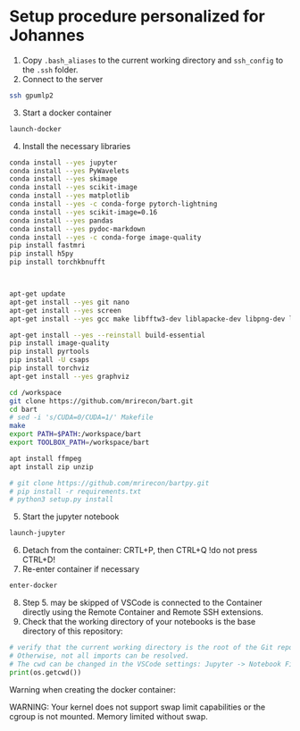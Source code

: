 # Setup procedure personalized for Johannes

1. Copy `.bash_aliases` to the current working directory and `ssh_config` to the `.ssh` folder.
2. Connect to the server
```bash
ssh gpumlp2
```
3. Start a docker container
```bash
launch-docker
```
4. Install the necessary libraries
```bash
conda install --yes jupyter
conda install --yes PyWavelets
conda install --yes skimage
conda install --yes scikit-image
conda install --yes matplotlib
conda install --yes -c conda-forge pytorch-lightning
conda install --yes scikit-image=0.16
conda install --yes pandas
conda install --yes pydoc-markdown
conda install --yes -c conda-forge image-quality
pip install fastmri
pip install h5py
pip install torchkbnufft



apt-get update
apt-get install --yes git nano
apt-get install --yes screen 
apt-get install --yes gcc make libfftw3-dev liblapacke-dev libpng-dev libopenblas-dev gfortran

apt-get install --yes --reinstall build-essential
pip install image-quality
pip install pyrtools
pip install -U csaps
pip install torchviz
apt-get install --yes graphviz

cd /workspace
git clone https://github.com/mrirecon/bart.git
cd bart
# sed -i 's/CUDA=0/CUDA=1/' Makefile
make
export PATH=$PATH:/workspace/bart
export TOOLBOX_PATH=/workspace/bart

apt install ffmpeg
apt install zip unzip

# git clone https://github.com/mrirecon/bartpy.git
# pip install -r requirements.txt
# python3 setup.py install


```
5. Start the jupyter notebook
```bash
launch-jupyter
```
6. Detach from the container: CRTL+P, then CTRL+Q !do not press CTRL+D!
7. Re-enter container if necessary
```bash
enter-docker
```
8. Step 5. may be skipped of VSCode is connected to the Container directly using the Remote Container and Remote SSH extensions.
9. Check that the working directory of your notebooks is the base directory of this repository:
```python
# verify that the current working directory is the root of the Git repo.
# Otherwise, not all imports can be resolved.
# The cwd can be changed in the VSCode settings: Jupyter -> Notebook File Root (change ${fileDirname} to correct path)
print(os.getcwd())
```

Warning when creating the docker container:

WARNING: Your kernel does not support swap limit capabilities or the cgroup is not mounted. Memory limited without swap.